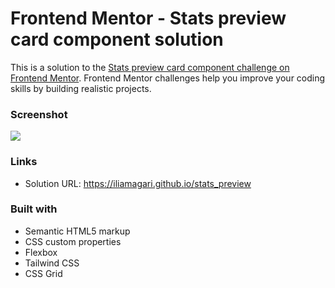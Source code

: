 # Frontend Mentor - Stats preview card component solution

This is a solution to the [Stats preview card component challenge on Frontend Mentor](https://www.frontendmentor.io/challenges/stats-preview-card-component-8JqbgoU62). Frontend Mentor challenges help you improve your coding skills by building realistic projects. 

### Screenshot

![](./screenshot.jpg)

### Links

- Solution URL: https://iliamagari.github.io/stats_preview

### Built with

- Semantic HTML5 markup
- CSS custom properties
- Flexbox
- Tailwind CSS
- CSS Grid

